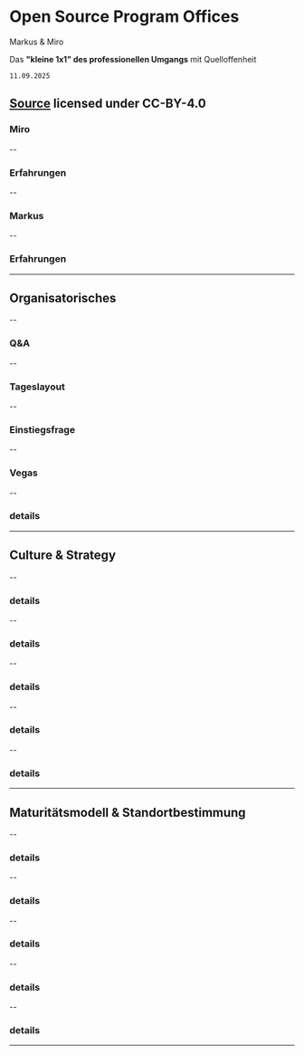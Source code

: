# Open Source Program Offices
Markus & Miro

Das **"kleine 1x1" des professionellen Umgangs** mit Quelloffenheit

`11.09.2025`

[Source](https://github.com/digital-sustainability/open-source/blob/main/docs/slides/2025-1x1/content.md) licensed under CC-BY-4.0
--
### Miro
--
### Erfahrungen
--
### Markus
--
### Erfahrungen
---
## Organisatorisches
--
### Q&A
--
### Tageslayout
--
### Einstiegsfrage
--
### Vegas
--
### details
---
## Culture & Strategy
--
### details
--
### details
--
### details
--
### details
--
### details
---
## Maturitätsmodell & Standortbestimmung
--
### details
--
### details
--
### details
--
### details
--
### details
---